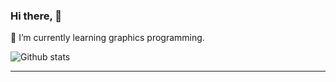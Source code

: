 ### Hi there, 👋

🌱 I’m currently learning graphics programming.

![Github stats](https://github-readme-stats.vercel.app/api?username=PhaleOmkar&show_icons=true)

---

<!--
**PhaleOmkar/PhaleOmkar** is a ✨ _special_ ✨ repository because its `README.md` (this file) appears on your GitHub profile.

Here are some ideas to get you started:

- 🔭 I’m currently working on ...
- 🌱 I’m currently learning ...
- 👯 I’m looking to collaborate on ...
- 🤔 I’m looking for help with ...
- 💬 Ask me about ...
- 📫 How to reach me: ...
- 😄 Pronouns: ...
- ⚡ Fun fact: ...
-->
